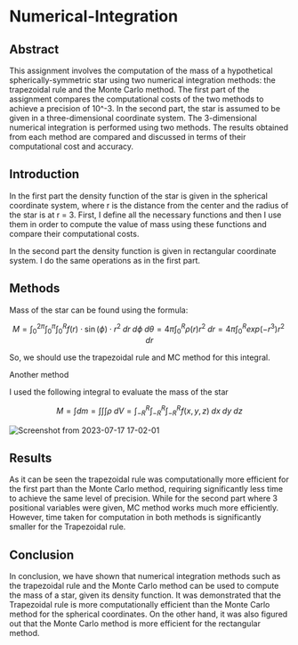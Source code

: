 # Numerical-Integration

## Abstract
This assignment involves the computation of the mass of a hypothetical spherically-symmetric star using two numerical integration methods: the trapezoidal rule and the Monte Carlo method. The first part of the assignment compares the computational costs of the two methods to achieve a precision of 10^-3. In the second part, the star is assumed to be given in a three-dimensional coordinate system. The 3-dimensional numerical integration is performed using two methods. The results obtained from each method are compared and discussed in terms of their computational cost and accuracy.

## Introduction
In the first part the density function of the star is given in the spherical coordinate system, where r is the distance from the center and the radius of the star is at r = 3. First, I define all the necessary functions and then I use them in order to compute the value of mass using these functions and compare their computational costs.

In the second part the density function is given in rectangular coordinate system. I do the same operations as in the first part.

## Methods
Mass of the star can be found using the formula:


$$ M = \int_0^{2\pi} \int_0^\pi \int_0^R f(r) \cdot \sin(\phi) \cdot r^2 \; dr \; d\phi \; d\theta=4 \pi \int_0^R ρ(r) r^2 \; dr = 4 \pi\int_0^R exp(-r^3) r^2 \; dr$$


So, we should use the trapezoidal rule and MC method for this integral.

Another method

I used the following integral to evaluate the mass of the star


$$ M = \int dm =\int \int \int \rho \;dV =\int_{-R}^R \int_{-R}^R \int_{-R}^R f(x,y,z) \; dx \; dy \; dz $$


![Screenshot from 2023-07-17 17-02-01](https://github.com/leilaakisheva/Numerical-Intgration/assets/128895782/c63e5243-c1c3-46a6-ac06-f8445443f092)

## Results
As it can be seen the trapezoidal rule was computationally more efficient for the first part than the Monte Carlo method, requiring significantly less time to achieve the same level of precision. While for the second part where 3 positional variables were given, MC method works much more efficiently. However, time taken for computation in both methods is significantly smaller for the Trapezoidal rule.

## Conclusion
In conclusion, we have shown that numerical integration methods such as the trapezoidal rule and the Monte Carlo method can be used to compute the mass of a star, given its density function. It was demonstrated that the Trapezoidal rule is more computationally efficient than the Monte Carlo method for the spherical coordinates. On the other hand, it was also figured out that the Monte Carlo method is more efficient for the rectangular method.
